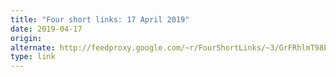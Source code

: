 ```yaml
---
title: "Four short links: 17 April 2019"
date: 2019-04-17
origin: 
alternate: http://feedproxy.google.com/~r/FourShortLinks/~3/GrFRhlmT98E/four-short-links-17-april-2019
type: link
---
```


